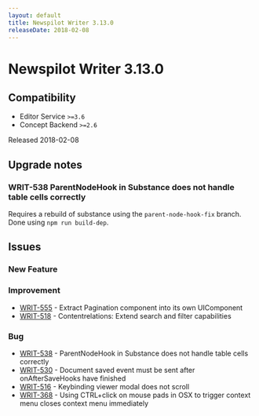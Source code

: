 ```yaml
---
layout: default
title: Newspilot Writer 3.13.0
releaseDate: 2018-02-08
---
```

<div class="jumbotron">
    <h1>Newspilot Writer 3.13.0</h1>    
    <h2>Compatibility</h2>
    <ul>
        <li>Editor Service <code>>=3.6</code></li>
        <li>Concept Backend <code>>=2.6</code></li>
    </ul>
</div>

Released 2018-02-08



## Upgrade notes  
              
### WRIT-538 ParentNodeHook in Substance does not handle table cells correctly 
Requires a rebuild of substance using the `parent-node-hook-fix` branch. Done using `npm run build-dep`.         



## Issues  


### New Feature 



### Improvement 
 
 * [WRIT-555](https://jira.infomaker.se/browse/WRIT-555) - Extract Pagination component into its own UIComponent  
 * [WRIT-518](https://jira.infomaker.se/browse/WRIT-518) - Contentrelations: Extend search and filter capabilities 


### Bug 
 
 * [WRIT-538](https://jira.infomaker.se/browse/WRIT-538) - ParentNodeHook in Substance does not handle table cells correctly  
 * [WRIT-530](https://jira.infomaker.se/browse/WRIT-530) - Document saved event must be sent after onAfterSaveHooks have finished  
 * [WRIT-516](https://jira.infomaker.se/browse/WRIT-516) - Keybinding viewer modal does not scroll  
 * [WRIT-368](https://jira.infomaker.se/browse/WRIT-368) - Using CTRL+click on mouse pads in OSX to trigger context menu closes context menu immediately 


